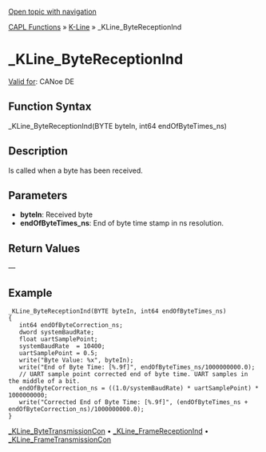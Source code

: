 [Open topic with navigation](../../../../../CANoeDEFamily.htm#Topics/CAPLFunctions/KLine/Functions/CAPLfunctionKLineByteReceptionInd.md)

[CAPL Functions](../../CAPLfunctions.md) » [K-Line](../CAPLfunctionsKLineOverview.md) » _KLine_ByteReceptionInd

# _KLine_ByteReceptionInd

[Valid for](../../../Shared/FeatureAvailability.md): CANoe DE

## Function Syntax

_KLine_ByteReceptionInd(BYTE byteIn, int64 endOfByteTimes_ns)

## Description

Is called when a byte has been received.

## Parameters

- **byteIn**: Received byte
- **endOfByteTimes_ns**: End of byte time stamp in ns resolution.

## Return Values

—

## Example

```plaintext
_KLine_ByteReceptionInd(BYTE byteIn, int64 endOfByteTimes_ns)
{
   int64 endOfByteCorrection_ns;
   dword systemBaudRate;
   float uartSamplePoint;
   systemBaudRate  = 10400;
   uartSamplePoint = 0.5;
   write("Byte Value: %x", byteIn);
   write("End of Byte Time: [%.9f]", endOfByteTimes_ns/1000000000.0);
   // UART sample point corrected end of byte time. UART samples in the middle of a bit.
   endOfByteCorrection_ns = ((1.0/systemBaudRate) * uartSamplePoint) * 1000000000;
   write("Corrected End of Byte Time: [%.9f]", (endOfByteTimes_ns + endOfByteCorrection_ns)/1000000000.0);
}
```

[_KLine_ByteTransmissionCon](CAPLfunctionKLineByteTransmissionCon.md) • [_KLine_FrameReceptionInd](CAPLfunctionKLineFrameReceptionInd.md) • [_KLine_FrameTransmissionCon](CAPLfunctionKLineFrameTransmissionCon.md)
